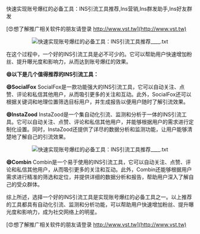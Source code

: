 快速实现账号爆红的必备工具：INS引流工具推荐,Ins营销,Ins群发助手,Ins好友群发

[😍想了解推广相关软件的朋友请登录 http://www.vst.tw](http://www.vst.tw)

 <center><img src="https://vst.tw/MP4/tuiguang/png/5.png" alt="快速实现账号爆红的必备工具：INS引流工具推荐____.txt"></center>

在这个过程中，一个好的INS引流工具是必不可少的。它可以帮助用户快速增加粉丝、提升曝光度和影响力，从而达到账号爆红的效果。

**😄以下是几个值得推荐的INS引流工具：**

**😄SocialFox**
SocialFox是一款功能强大的INS引流工具，它可以自动关注、点赞、评论和私信其他用户，从而吸引更多的关注和互动。此外，SocialFox还可以根据关键词和地理位置筛选目标用户，并生成报告以便用户随时了解引流效果。

**😄InstaZood**
InstaZood是一个集自动化引流、监测和分析于一体的INS引流工具。它可以自动关注、点赞、评论和私信其他用户，并能够根据用户的需求进行定制化设置。同时，InstaZood还提供了详尽的数据分析和监测功能，让用户能够清楚地了解自己的引流效果。

 <center><img src="https://vst.tw/MP4/tuiguang/png/6.png" alt="快速实现账号爆红的必备工具：INS引流工具推荐____.txt"></center>

**😄Combin**
Combin是一个易于使用的INS引流工具，它可以自动关注、点赞、评论和私信其他用户，从而吸引更多的关注和互动。此外，Combin还能够根据用户需求进行精准的筛选和定位，并提供详细的数据分析和报告，帮助用户深入了解自己的受众群体。

综上所述，选择一个好的INS引流工具是实现账号爆红的必备工具之一。以上推荐的工具都具有自动化引流、监测和分析功能，可以帮助用户快速增加粉丝、提升曝光度和影响力，成为社交网络上的明星。

[😍想了解推广相关软件的朋友请登录 http://www.vst.tw](http://www.vst.tw)



